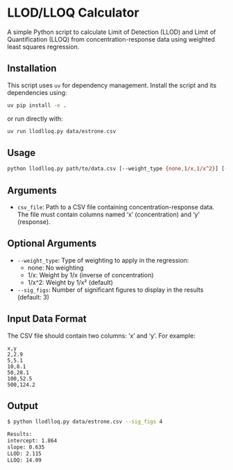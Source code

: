 # LLOD/LLOQ Calculator

A simple Python script to calculate Limit of Detection (LLOD) and Limit of Quantification (LLOQ) from concentration-response data using weighted least squares regression.

## Installation

This script uses `uv` for dependency management. Install the script and its dependencies using:

```bash
uv pip install -e .
```

or run directly with:

```bash
uv run llodlloq.py data/estrone.csv
```

## Usage

```bash
python llodlloq.py path/to/data.csv [--weight_type {none,1/x,1/x^2}] [--sig_figs SIG_FIGS]
```

## Arguments

- `csv_file`: Path to a CSV file containing concentration-response data. The file must contain columns named ‘x’ (concentration) and ‘y’ (response).

## Optional Arguments


- `--weight_type`: Type of weighting to apply in the regression:
  - none: No weighting
  - 1/x: Weight by 1/x (inverse of concentration)
  - 1/x^2: Weight by 1/x² (default)
- `--sig_figs`: Number of significant figures to display in the results (default: 3)

## Input Data Format

The CSV file should contain two columns: ‘x’ and ‘y’. For example:

```
x,y
2,2.9
5,5.1
10,8.1
50,28.1
100,52.5
500,124.2
```

## Output

```bash
$ python llodlloq.py data/estrone.csv --sig_figs 4

Results:
intercept: 1.864
slope: 0.635
LLOD: 2.115
LLOQ: 14.09
```

